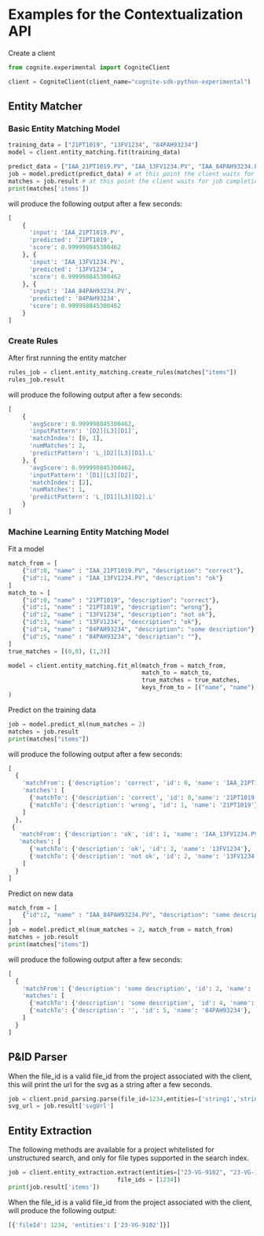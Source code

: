 
# Examples for the Contextualization API
Create a client
```python
from cognite.experimental import CogniteClient

client = CogniteClient(client_name="cognite-sdk-python-experimental")
```

## Entity Matcher
### Basic Entity Matching Model
```python
training_data = ["21PT1019", "13FV1234", "84PAH93234"]
model = client.entity_matching.fit(training_data)

predict_data = ["IAA_21PT1019.PV", "IAA_13FV1234.PV", "IAA_84PAH93234.PV"]
job = model.predict(predict_data) # at this point the client waits for model fit completion
matches = job.result # at this point the client waits for job completion
print(matches['items'])
```
will produce the following output after a few seconds: 
```python
[
    {
      'input': 'IAA_21PT1019.PV',
      'predicted': '21PT1019',
      'score': 0.999998845300462
    }, {
      'input': 'IAA_13FV1234.PV',
      'predicted': '13FV1234',
      'score': 0.999998845300462
    }, {
      'input': 'IAA_84PAH93234.PV',
      'predicted': '84PAH93234',
      'score': 0.999998845300462
    }
]

```

### Create Rules
After first running the entity matcher
```python
rules_job = client.entity_matching.create_rules(matches["items"])
rules_job.result
```
will produce the following output after a few seconds:
```python
[
    {
      'avgScore': 0.999998845300462,
      'inputPattern': '[D2][L3][D1]',
      'matchIndex': [0, 1],
      'numMatches': 2,
      'predictPattern': 'L_[D2][L3][D1].L'
    }, {
      'avgScore': 0.999998845300462,
      'inputPattern': '[D1][L3][D2]',
      'matchIndex': [2],
      'numMatches': 1,
      'predictPattern': 'L_[D1][L3][D2].L'
    }
]

```

### Machine Learning Entity Matching Model
Fit a model
```python
match_from = [
    {"id":0, "name" : "IAA_21PT1019.PV", "description": "correct"}, 
    {"id":1, "name" : "IAA_13FV1234.PV", "description": "ok"}
]
match_to = [
    {"id":0, "name" : "21PT1019", "description": "correct"}, 
    {"id":1, "name" : "21PT1019", "description": "wrong"}, 
    {"id":2, "name" : "13FV1234", "description": "not ok"},
    {"id":3, "name" : "13FV1234", "description": "ok"},
    {"id":4, "name" : "84PAH93234", "description": "some description"},
    {"id":5, "name" : "84PAH93234", "description": ""},
]
true_matches = [(0,0), (1,3)]

model = client.entity_matching.fit_ml(match_from = match_from,
                                      match_to = match_to,
                                      true_matches = true_matches,
                                      keys_from_to = [("name", "name"), ("description", "description")]
)
```
Predict on the training data
```python
job = model.predict_ml(num_matches = 2)
matches = job.result
print(matches["items"])
```
will produce the following output after a few seconds:
```python
[
  {
    'matchFrom': {'description': 'correct', 'id': 0, 'name': 'IAA_21PT1019.PV'},
    'matches': [
      {'matchTo': {'description': 'correct', 'id': 0,'name': '21PT1019'}, 'score': 0.9},
      {'matchTo': {'description': 'wrong', 'id': 1, 'name': '21PT1019'}, 'score': 0.0}
    ]
  },
 {
   'matchFrom': {'description': 'ok', 'id': 1, 'name': 'IAA_13FV1234.PV'},
   'matches': [
      {'matchTo': {'description': 'ok', 'id': 3, 'name': '13FV1234'}, 'score': 0.9},
      {'matchTo': {'description': 'not ok', 'id': 2, 'name': '13FV1234'}, 'score': 0.2}
    ]
  }
]
```
Predict on new data
```python
match_from = [
    {"id":2, "name" : "IAA_84PAH93234.PV", "description": "some description"},
]
job = model.predict_ml(num_matches = 2, match_from = match_from)
matches = job.result
print(matches["items"])
```
will produce the following output after a few seconds:
```python
[
  {
    'matchFrom': {'description': 'some description', 'id': 2, 'name': 'IAA_84PAH93234.PV'}, 
    'matches': [
      {'matchTo': {'description': 'some description', 'id': 4, 'name': '84PAH93234'}, 'score': 0.9}, 
      {'matchTo': {'description': '', 'id': 5, 'name': '84PAH93234'}, 'score': 0.0}
    ]
  }
]
```

## P&ID Parser
When the file_id is a valid file_id from the project associated with the client, this will print the url for the svg as a string after a few seconds.
```python
job = client.pnid_parsing.parse(file_id=1234,entities=['string1','string2'])
svg_url = job.result['svgUrl']
```

## Entity Extraction

The following methods are available for a project whitelisted for unstructured search, and only for file types supported in the search index. 
```python
job = client.entity_extraction.extract(entities=["23-VG-9102", "23-VG-1000-not-existing"], 
                               file_ids = [1234])
print(job.result['items'])
```

When the file_id is a valid file_id from the project associated with the client, will produce the following output:
```python
[{'fileId': 1234, 'entities': ['23-VG-9102']}]
```
